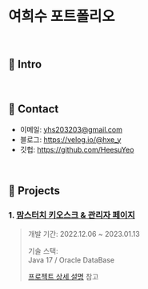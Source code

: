 # 여희수 포트폴리오
>

</br>

## :pushpin: Intro


</br>

## :pushpin: Contact
- 이메일: yhs203203@gmail.com
- 블로그: https://velog.io/@hxe_y
- 깃헙: https://github.com/HeesuYeo

</br>

## :pushpin: Projects
### 1. [맘스터치 키오스크 & 관리자 페이지](https://github.com/프로젝트링크)  
>개발 기간: 2022.12.06 ~ 2023.01.13  
>  
>기술 스택:  
>Java 17 / Oracle DataBase  
>  
>[프로젝트 상세 설명](https://github.com/) 참고
